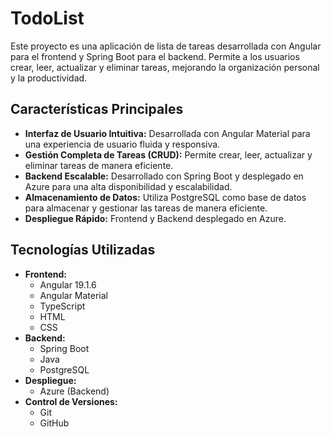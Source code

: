 # TodoList

Este proyecto es una aplicación de lista de tareas desarrollada con Angular para el frontend y Spring Boot para el backend. Permite a los usuarios crear, leer, actualizar y eliminar tareas, mejorando la organización personal y la productividad.

## Características Principales

-   **Interfaz de Usuario Intuitiva:** Desarrollada con Angular Material para una experiencia de usuario fluida y responsiva.
-   **Gestión Completa de Tareas (CRUD):** Permite crear, leer, actualizar y eliminar tareas de manera eficiente.
-   **Backend Escalable:** Desarrollado con Spring Boot y desplegado en Azure para una alta disponibilidad y escalabilidad.
-   **Almacenamiento de Datos:** Utiliza PostgreSQL como base de datos para almacenar y gestionar las tareas de manera eficiente.
-   **Despliegue Rápido:** Frontend y Backend desplegado en Azure.

## Tecnologías Utilizadas

-   **Frontend:**
    -   Angular 19.1.6
    -   Angular Material
    -   TypeScript
    -   HTML
    -   CSS
-   **Backend:**
    -   Spring Boot
    -   Java
    -   PostgreSQL
-   **Despliegue:**
    -   Azure (Backend)
-   **Control de Versiones:**
    -   Git
    -   GitHub
